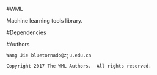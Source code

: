 #WML

Machine learning tools library.

#Dependencies

#Authors

```
Wang Jie bluetornado@zju.edu.cn

Copyright 2017 The WML Authors.  All rights reserved.
```
